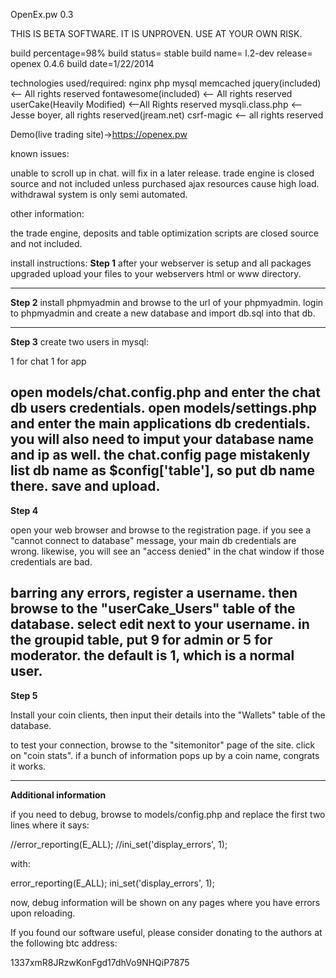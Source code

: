 OpenEx.pw 0.3

THIS IS BETA SOFTWARE. IT IS UNPROVEN. USE AT YOUR OWN RISK.

build percentage=98%
build status= stable
build name= l.2-dev
release= openex 0.4.6
build date=1/22/2014

technologies used/required:
nginx
php
mysql
memcached
jquery(included) <-- All rights reserved
fontawesome(included) <-- All rights reserved
userCake(Heavily Modified) <--All Rights reserved
mysqli.class.php <--Jesse boyer, all rights reserved(jream.net)
csrf-magic <-- all rights reserved

Demo(live trading site)->https://openex.pw

known issues:

unable to scroll up in chat. will fix in a later release.
trade engine is closed source and not included unless purchased
ajax resources cause high load.
withdrawal system is only semi automated.

other information:

the trade engine, deposits and table optimization scripts are closed source and not included.

install instructions:
**Step 1**
after your webserver is setup and all packages upgraded upload your files to your webservers html or www directory.

-----------------------------
**Step 2**
install phpmyadmin and browse to the url of your phpmyadmin.
login to phpmyadmin and create a new database and import db.sql into that db.

-----------------------------
**Step 3**
create two users in mysql:

1 for chat
1 for app

open models/chat.config.php and enter the chat db users credentials.
open models/settings.php and enter the main applications db credentials.
you will also need to imput your database name and ip as well. the chat.config page mistakenly list db name as $config['table'], so put db name there. save and upload.
----------------------------
**Step 4**

open your web browser and browse  to the registration page. if you see a "cannot connect to database" message, your main db credentials are wrong. likewise, you will see an "access denied" in the chat window if those credentials are bad.


barring any errors, register a username. then browse to the "userCake_Users" table of the database. select edit next to your username. in the groupid table, put 9 for admin or 5 for moderator. the default is 1, which is a normal user.
----------------------------

**Step 5**

Install your coin clients, then input their details into the "Wallets" table of the database.

to test your connection, browse to the "sitemonitor" page of the site. click on "coin stats". if a bunch of information pops up by a coin name, congrats it works.

----------------------------

**Additional information**

if you need to debug, browse to models/config.php and replace the first two lines where it says:

//error_reporting(E_ALL);
//ini_set('display_errors', 1);

with:

error_reporting(E_ALL);
ini_set('display_errors', 1);

now, debug information will be shown on any pages where you have errors upon reloading.



If you found our software useful, please consider donating to the authors at the following btc address:

1337xmR8JRzwKonFgd17dhVo9NHQiP7875










